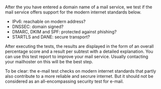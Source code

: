 After the you have entered a domain name of a mail service, we test if the mail service offers support for the modern internet standards below.

* IPv6: reachable on modern address?
* DNSSEC: domain signed?
* DMARC, DKIM and SPF: protected against phishing?
* STARTLS and DANE: secure transport?

After executing the tests, the results are displayed in the form of an overall percentage score and a result per subtest with a detailed explanation. You can use this test report to improve your mail service. Usually contacting your mailhoster on this will be the best step.

To be clear: the e-mail test checks on modern internet standards that partly also contribute to a more reliable and secrure internet. But it should not be considered as an all-encompassing security test for e-mail.

